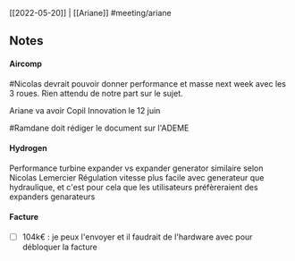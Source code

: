 [[2022-05-20]] | [[Ariane]]
#meeting/ariane 

## Notes

#### Aircomp
#Nicolas devrait pouvoir donner performance et masse next week avec les 3 roues.
Rien attendu de notre part sur le sujet.

Ariane va avoir Copil Innovation le 12 juin

#Ramdane doit rédiger le document sur l'ADEME

#### Hydrogen
Performance turbine expander vs expander generator similaire selon Nicolas Lemercier
Régulation vitesse plus facile avec generateur que hydraulique, et c'est pour cela que les utilisateurs préfèreraient des expanders genarateurs

#### Facture
- [ ] 104k€ : je peux l'envoyer et il faudrait de l'hardware avec pour débloquer la facture


